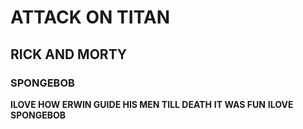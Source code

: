 # ATTACK ON TITAN
## RICK AND MORTY
### SPONGEBOB
**ILOVE HOW ERWIN GUIDE HIS MEN TILL DEATH**
**IT WAS FUN**
**ILOVE SPONGEBOB**


